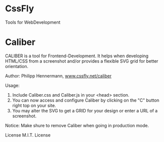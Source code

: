# CssFly

Tools for WebDevelopment

# Caliber

CALIBER is a tool for Frontend-Development.
It helps when developing HTML/CSS from a screenshot and/or provides a flexible SVG grid for better orientation.

Author: Philipp Hennermann, www.cssfly.net/caliber

Usage:

1. Include Caliber.css and Caliber.js in your &lt;head&gt; section.
2. You can now access and configure Caliber by clicking on the "C" button right top on your site.
3. You may alter the SVG to get a GRID for your design or enter a URL of a screenshot.

Notice: Make shure to remove Caliber when going in production mode.

License M.I.T. License
